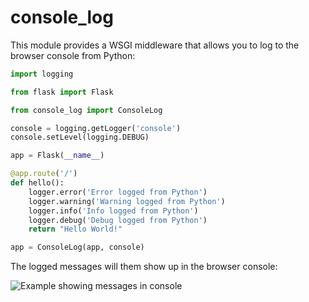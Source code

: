 # console_log #

This module provides a WSGI middleware that allows you to log to the browser console from Python:

```python
import logging

from flask import Flask

from console_log import ConsoleLog

console = logging.getLogger('console')
console.setLevel(logging.DEBUG)

app = Flask(__name__)

@app.route('/')
def hello():
    logger.error('Error logged from Python')
    logger.warning('Warning logged from Python')
    logger.info('Info logged from Python')
    logger.debug('Debug logged from Python')
    return "Hello World!"

app = ConsoleLog(app, console)
```

The logged messages will them show up in the browser console:

![Example showing messages in console](https://github.com/betodealmeida/consolelog/blob/master/docs/console_log.png)
